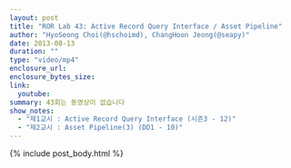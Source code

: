 ```yaml
---
layout: post
title: "ROR Lab 43: Active Record Query Interface / Asset Pipeline"
author: "HyoSeong Choi(@hschoimd), ChangHoon Jeong(@seapy)"
date: 2013-08-13
duration: ""
type: "video/mp4"
enclosure_url: 
enclosure_bytes_size: 
link:
  youtube: 
summary: 43회는 동영상이 없습니다
show_notes:
  - "제1교시 : Active Record Query Interface (시즌3 - 12)"
  - "제2교시 : Asset Pipeline(3) (DD1 - 10)"
---
```


{% include post_body.html %}
